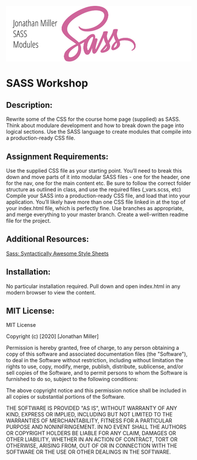 ![header image](/images/readmeBanner.jpg "SASS Modules Workshop")

# SASS Workshop

## Description:
Rewrite some of the CSS for the course home page (supplied) as SASS. Think about modulare
development and how to break down the page into logical sections. Use the SASS language to
create modules that compile into a production-ready CSS file.

## Assignment Requirements:
Use the supplied CSS file as your starting point. You’ll need to break this down and move parts
of it into modular SASS files - one for the header, one for the nav, one for the main content etc.
Be sure to follow the correct folder structure as outlined in class, and use the required files
(_vars.scss, etc)
Compile your SASS into a production-ready CSS file, and load that into your application.
You’ll likely have more than one CSS file linked in at the top of your index.html file, which is
perfectly fine.
Use branches as appropriate, and merge everything to your master branch.
Create a well-written readme file for the project.

## Additional Resources:
[Sass: Syntactically Awesome Style Sheets](https://sass-lang.com/)

## Installation:
No particular installation required. Pull down and open index.html in any modern browser to view the content.

## MIT License:
MIT License

Copyright (c) [2020] [Jonathan Miller]

Permission is hereby granted, free of charge, to any person obtaining a copy
of this software and associated documentation files (the "Software"), to deal
in the Software without restriction, including without limitation the rights
to use, copy, modify, merge, publish, distribute, sublicense, and/or sell
copies of the Software, and to permit persons to whom the Software is
furnished to do so, subject to the following conditions:

The above copyright notice and this permission notice shall be included in all
copies or substantial portions of the Software.

THE SOFTWARE IS PROVIDED "AS IS", WITHOUT WARRANTY OF ANY KIND, EXPRESS OR
IMPLIED, INCLUDING BUT NOT LIMITED TO THE WARRANTIES OF MERCHANTABILITY,
FITNESS FOR A PARTICULAR PURPOSE AND NONINFRINGEMENT. IN NO EVENT SHALL THE
AUTHORS OR COPYRIGHT HOLDERS BE LIABLE FOR ANY CLAIM, DAMAGES OR OTHER
LIABILITY, WHETHER IN AN ACTION OF CONTRACT, TORT OR OTHERWISE, ARISING FROM,
OUT OF OR IN CONNECTION WITH THE SOFTWARE OR THE USE OR OTHER DEALINGS IN THE
SOFTWARE.
